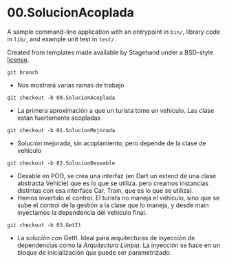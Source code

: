 # 00.SolucionAcoplada

A sample command-line application with an entrypoint in `bin/`, library code
in `lib/`, and example unit test in `test/`.

Created from templates made available by Stagehand under a BSD-style
[license](https://github.com/dart-lang/stagehand/blob/master/LICENSE).


`git branch`
- Nos mostrará varias ramas de trabajo

`git checkout -b 00.SolucionAcoplada`
- La primera aproximación a que un turista tome un vehiculo. Las clase están fuertemente acopladas

`git checkout -b 01.SolucionMejorada`
- Solución mejorada, sin acoplamiento, pero depende de la clase de vehiculo

`git checkout -b 02.SolucionDeseable`
- Desable en POO, se crea una interfaz (en Dart un extend de una clase abstracta Vehicle) que es lo que se utiliza. pero creamos instancias distintas con esa interface Car, Train, que es lo que se utiliza). 
- Hemos invertido el control. El turista no maneja el vehiculo, sino que se sube el control de la gestión a la clase que lo maneja, y desde main inyectamos la dependencia del vehiculo final.

`git checkout -b 03.GetIt`
- La solución con GetIt. Ideal para arquitecturas de inyección de dependencias como la _Arquitectura Limpia_. La inyección se hace en un bloque de inicialización que puede ser parametrizado.
